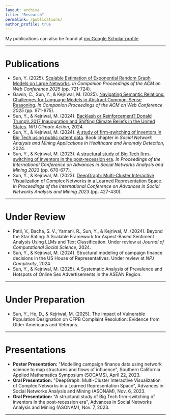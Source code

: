 ```yaml
---
layout: archive
title: "Research"
permalink: /publications/
author_profile: true
---
```



  <div class="wordwrap">My publications can also be found at <a href="{{site.author.googlescholar}}">my Google Scholar profile</a>.</div>

---
  
  
# Publications
- Sun, Y. (2025). [Scalable Estimation of Exponential Random Graph Models on Large Networks](https://dl.acm.org/doi/abs/10.1145/3701716.3715288). *In Companion Proceedings of the ACM on Web Conference 2025* (pp. 721-724).
- Gawin, C., Sun, Y., & Kejriwal, M. (2025). [Navigating Semantic Relations: Challenges for Language Models in Abstract Common-Sense Reasoning](https://dl.acm.org/doi/abs/10.1145/3701716.3715472). *In Companion Proceedings of the ACM on Web Conference 2025* (pp. 971-975).
- Sun, Y., & Kejriwal, M. (2024). [Backlash or Reinforcement? Donald Trump’s 2017 Inauguration and Shifting Climate Beliefs in the United States](https://www.nature.com/articles/s44168-025-00230-9). *NPJ Climate Action*, 2024. 
- Sun, Y., & Kejriwal, M. (2024). [A study of firm-switching of inventors in Big Tech using public patent data](https://link.springer.com/chapter/10.1007/978-3-031-75204-9_12). Book chapter in *Social Network Analysis and Mining Applications in Healthcare and Anomaly Detection*, 2024. 
- Sun, Y., & Kejriwal, M. (2023). [A structural study of Big Tech firm-switching of inventors in the post-recession era](https://arxiv.org/pdf/2307.07920). *In Proceedings of the International Conference on Advances in Social Networks Analysis and Mining 2023* (pp. 670-677).  
- Sun, Y., & Kejriwal, M. (2023). [DeepGraph: Multi-Cluster Interactive Visualization of Complex Networks in a Learned Representation Space](https://dl.acm.org/doi/pdf/10.1145/3625007.3627515). *In Proceedings of the International Conference on Advances in Social Networks Analysis and Mining 2023* (pp. 427-430).  

---

# Under Review 
- Patil, V., Bacha, S. V., Yamani, R., Sun, Y., & Kejriwal, M. (2024). Beyond the Star Rating: A Scalable Framework for Aspect-Based Sentiment Analysis Using LLMs and Text Classification. Under review at *Journal of Computational Social Science*, 2024.  
- Sun, Y., & Kejriwal, M. (2024). Structural modeling of campaign finance decisions in the US House of Representatives. Under review at *NPJ Complexity*, 2024.    
- Sun, Y., & Kejriwal, M. (2025). A Systematic Analysis of Prevalence and Hotspots of Online Sex Advertisements in the ASEAN Region.  
---

# Under Preparation

- Sun, Y., He, D., & Kejriwal, M. (2025). The Impact of Vulnerable Population Designation on CFPB Complaint Resolution: Evidence from Older Americans and Veterans.  

---

# Presentations

- **Poster Presentation:** "Modelling campaign finance data using network science to map structures and flows of influence", Southern California Applied Mathematics Symposium (SOCAMS), April 22, 2023.  
- **Oral Presentation:** "DeepGraph: Multi-Cluster Interactive Visualization of Complex Networks in a Learned Representation Space", Advances in Social Networks Analysis and Mining (ASONAM), Nov. 6, 2023.  
- **Oral Presentation:** "A structural study of Big Tech firm-switching of inventors in the post-recession era", Advances in Social Networks Analysis and Mining (ASONAM), Nov. 7, 2023.  

---


